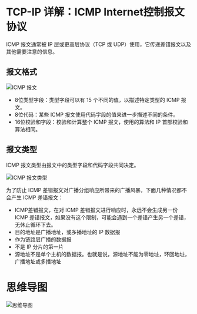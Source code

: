 # TCP-IP 详解：ICMP Internet控制报文协议

ICMP 报文通常被 IP 层或更高层协议（TCP 或 UDP）使用，它传递差错报文以及其他需要注意的信息。

## 报文格式

![ICMP 报文](https://cnymw.github.io/GolangStudy/docs/img/网络-TCP-IP详解-ICMP-报文.png)

- 8位类型字段：类型字段可以有 15 个不同的值，以描述特定类型的 ICMP 报文。
- 8位代码：某些 ICMP 报文使用代码字段的值来进一步描述不同的条件。
- 16位校验和字段：校验和计算整个 ICMP 报文，使用的算法和 IP 首部校验和算法相同。

## 报文类型

ICMP 报文类型由报文中的类型字段和代码字段共同决定。

![ICMP 报文类型](https://cnymw.github.io/GolangStudy/docs/img/网络-TCP-IP详解-ICMP-报文类型.png)

为了防止 ICMP 差错报文对广播分组响应所带来的广播风暴，下面几种情况都不会产生 ICMP 差错报文：

- ICMP差错报文，在对 ICMP 差错报文进行响应时，永远不会生成另一份 ICMP 差错报文，如果没有这个限制，可能会遇到一个差错产生另一个差错，无休止循环下去。
- 目的地址是广播地址，或多播地址的 IP 数据报
- 作为链路层广播的数据报
- 不是 IP 分片的第一片
- 源地址不是单个主机的数据报。也就是说，源地址不能为零地址，环回地址，广播地址或多播地址

# 思维导图

![思维导图](https://cnymw.github.io/GolangStudy/docs/img/网络-TCP-IP详解-ICMP-思维导图.png)
